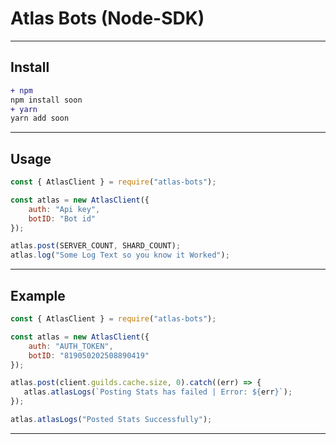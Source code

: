 # Atlas Bots (Node-SDK)

<hr />

## Install
```diff
+ npm
npm install soon
+ yarn
yarn add soon 
```

<hr />

## Usage
```js
const { AtlasClient } = require("atlas-bots");

const atlas = new AtlasClient({
    auth: "Api key",
    botID: "Bot id"
});

atlas.post(SERVER_COUNT, SHARD_COUNT);
atlas.log("Some Log Text so you know it Worked");
```

<hr />

## Example
```js
const { AtlasClient } = require("atlas-bots");

const atlas = new AtlasClient({
    auth: "AUTH_TOKEN", 
    botID: "819050202508890419"
});

atlas.post(client.guilds.cache.size, 0).catch((err) => {
   atlas.atlasLogs(`Posting Stats has failed | Error: ${err}`);
});

atlas.atlasLogs("Posted Stats Successfully");
```

<hr />